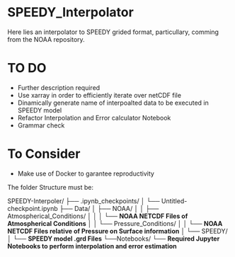 # SPEEDY_Interpolator
Here lies an interpolator to SPEEDY grided format, particullary, comming from the NOAA repository.

# TO DO
- Further description required
- Use xarray in order to efficiently iterate over netCDF file
- Dinamically generate name of interpoalted data to be executed in SPEEDY model
- Refactor Interpolation and Error calculator Notebook
- Grammar check

# To Consider
- Make use of Docker to garantee reproductivity

The folder Structure must be:

SPEEDY-Interpoler/
├── .ipynb_checkpoints/
│   └── Untitled-checkpoint.ipynb
├── Data/
│   ├── NOAA/
│   │   ├── Atmospherical_Conditions/
│   │   │   └── **NOAA NETCDF Files of Atmospherical Conditions**
│   │   └── Pressure_Conditions/
│   │       └── **NOAA NETCDF Files relative of Pressure on Surface information**
│   └── SPEEDY/
│       └── **SPEEDY model .grd Files**
└──Notebooks/
    └── **Required Jupyter Notebooks to perform interpolation and error estimation**